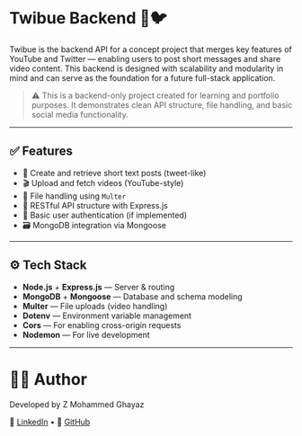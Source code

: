 # Twibue Backend 🎥🐦

Twibue is the backend API for a concept project that merges key features of YouTube and Twitter — enabling users to post short messages and share video content. This backend is designed with scalability and modularity in mind and can serve as the foundation for a future full-stack application.

> ⚠️ This is a backend-only project created for learning and portfolio purposes. It demonstrates clean API structure, file handling, and basic social media functionality.

---

## ✅ Features

- 📝 Create and retrieve short text posts (tweet-like)
- 🎬 Upload and fetch videos (YouTube-style)
- 📁 File handling using `Multer`
- 📄 RESTful API structure with Express.js
- 🔐 Basic user authentication (if implemented)
- 🗃️ MongoDB integration via Mongoose

---

## ⚙️ Tech Stack

- **Node.js** + **Express.js** — Server & routing
- **MongoDB** + **Mongoose** — Database and schema modeling
- **Multer** — File uploads (video handling)
- **Dotenv** — Environment variable management
- **Cors** — For enabling cross-origin requests
- **Nodemon** — For live development

---

# 🙋‍♂️ Author
Developed by Z Mohammed Ghayaz

🔗 [LinkedIn](https://www.linkedin.com/in/mohammed-ghayaz/) • 🐙 [GitHub](https://github.com/Mohammed-Ghayaz)

